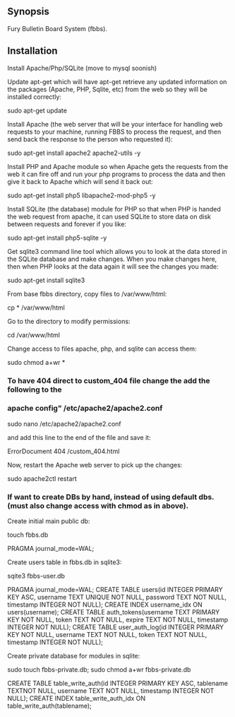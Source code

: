 ## Synopsis

Fury Bulletin Board System (fbbs).

## Installation

Install Apache/Php/SQLite (move to mysql soonish)

Update apt-get which will have apt-get retrieve any updated information
on the packages (Apache, PHP, Sqlite, etc) from the web so they will be
installed correctly:

sudo apt-get update

Install Apache (the web server that will be your interface for
handling web requests to your machine, running FBBS to process the
request, and then send back the response to the person who requested it):

sudo apt-get install apache2 apache2-utils -y

Install PHP and Apache module so when Apache gets the requests from the 
web it can fire off and run your php programs to process the data and
then give it back to Apache which will send it back out:

sudo apt-get install php5 libapache2-mod-php5 -y

Install SQLite (the database) module for PHP so that when PHP is handed
the web request from apache, it can used SQLite to store data on disk
between requests and forever if you like:

sudo apt-get install php5-sqlite -y 

Get sqlite3 command line tool which allows you to look at the data stored
in the SQLite database and make changes. When you make changes here, then
when PHP looks at the data again it will see the changes you made:

sudo apt-get install sqlite3

From base fbbs directory, copy files to /var/www/html:

cp * /var/www/html

Go to the directory to modify permissions:

cd /var/www/html

Change access to files apache, php, and sqlite can access them:

sudo chmod a+wr *

### To have 404 direct to custom_404 file change the add the following to the
### apache config"  /etc/apache2/apache2.conf

sudo nano /etc/apache2/apache2.conf

and add this line to the end of the file and save it:

ErrorDocument 404 /custom_404.html

Now, restart the Apache web server to pick up the changes:

sudo apache2ctl restart


### If want to create DBs by hand, instead of using default dbs. (must also change access with chmod as in above).


Create initial main public db:

touch fbbs.db
> 
PRAGMA journal_mode=WAL;

Create users table in fbbs.db in sqlite3:

sqite3 fbbs-user.db
> 
PRAGMA journal_mode=WAL;
CREATE TABLE users(id INTEGER PRIMARY KEY ASC, username TEXT UNIQUE NOT NULL, password TEXT NOT NULL, timestamp INTEGER NOT NULL);
CREATE INDEX username_idx ON users(username);
CREATE TABLE auth_tokens(username TEXT PRIMARY KEY NOT NULL, token TEXT NOT NULL, expire TEXT NOT NULL, timestamp INTEGER NOT NULL);
CREATE TABLE user_auth_log(id INTEGER PRIMARY KEY NOT NULL, username TEXT NOT NULL, token TEXT NOT NULL, timestamp INTEGER NOT NULL);

Create private database for modules in sqlite:

sudo touch fbbs-private.db; sudo chmod a+wr fbbs-private.db
>
CREATE TABLE table_write_auth(id INTEGER PRIMARY KEY ASC, tablename TEXTNOT NULL, username TEXT NOT NULL, timestamp INTEGER NOT NULL);
CREATE INDEX table_write_auth_idx ON table_write_auth(tablename);
 


